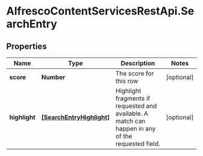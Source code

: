 # AlfrescoContentServicesRestApi.SearchEntry

## Properties
Name | Type | Description | Notes
------------ | ------------- | ------------- | -------------
**score** | **Number** | The score for this row | [optional] 
**highlight** | [**[SearchEntryHighlight]**](SearchEntryHighlight.md) | Highlight fragments if requested and available. A match can happen in any of the requested field.  | [optional] 


